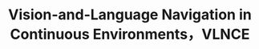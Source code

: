 ---
title: "Vision-and-Language Navigation in Continuous Environments，VLNCE"
description: "连续环境下的视觉语言导航 旨在让机器人根据自然语言指令在真实/仿真环境中自主导航。我们旨在微调大型语言模型（LLM），通过图结构与文本对齐的方式，帮助智能体选择合理导航点，完成自主导航任务。"
image: '/images/VLNCE.png'
# paper: '/files/MGMap_paper.pdf'
# slides: '/files/VLNCE.pdf'
# coming soon
# code: 'https://github.com/PeihaoChen/WS-MGMap'
--- 